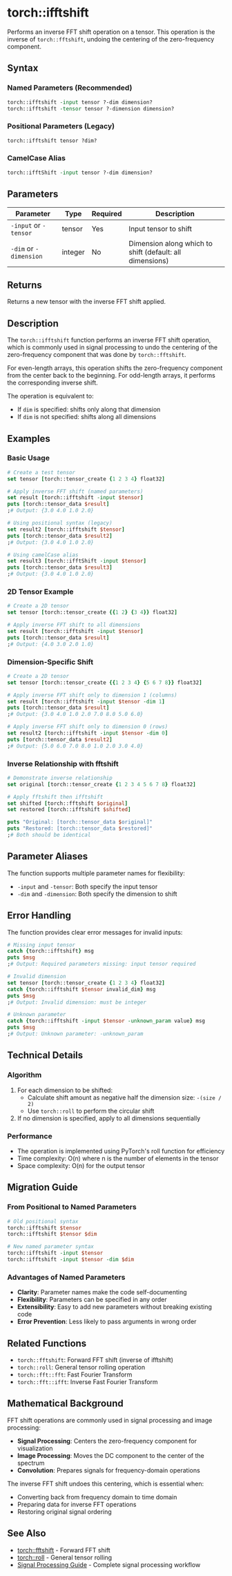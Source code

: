 # torch::ifftshift

Performs an inverse FFT shift operation on a tensor. This operation is the inverse of `torch::fftshift`, undoing the centering of the zero-frequency component.

## Syntax

### Named Parameters (Recommended)
```tcl
torch::ifftshift -input tensor ?-dim dimension?
torch::ifftshift -tensor tensor ?-dimension dimension?
```

### Positional Parameters (Legacy)
```tcl
torch::ifftshift tensor ?dim?
```

### CamelCase Alias
```tcl
torch::ifftShift -input tensor ?-dim dimension?
```

## Parameters

| Parameter | Type | Required | Description |
|-----------|------|----------|-------------|
| `-input` or `-tensor` | tensor | Yes | Input tensor to shift |
| `-dim` or `-dimension` | integer | No | Dimension along which to shift (default: all dimensions) |

## Returns

Returns a new tensor with the inverse FFT shift applied.

## Description

The `torch::ifftshift` function performs an inverse FFT shift operation, which is commonly used in signal processing to undo the centering of the zero-frequency component that was done by `torch::fftshift`.

For even-length arrays, this operation shifts the zero-frequency component from the center back to the beginning. For odd-length arrays, it performs the corresponding inverse shift.

The operation is equivalent to:
- If `dim` is specified: shifts only along that dimension
- If `dim` is not specified: shifts along all dimensions

## Examples

### Basic Usage

```tcl
# Create a test tensor
set tensor [torch::tensor_create {1 2 3 4} float32]

# Apply inverse FFT shift (named parameters)
set result [torch::ifftshift -input $tensor]
puts [torch::tensor_data $result]
;# Output: {3.0 4.0 1.0 2.0}

# Using positional syntax (legacy)
set result2 [torch::ifftshift $tensor]
puts [torch::tensor_data $result2]
;# Output: {3.0 4.0 1.0 2.0}

# Using camelCase alias
set result3 [torch::ifftShift -input $tensor]
puts [torch::tensor_data $result3]
;# Output: {3.0 4.0 1.0 2.0}
```

### 2D Tensor Example

```tcl
# Create a 2D tensor
set tensor [torch::tensor_create {{1 2} {3 4}} float32]

# Apply inverse FFT shift to all dimensions
set result [torch::ifftshift -input $tensor]
puts [torch::tensor_data $result]
;# Output: {4.0 3.0 2.0 1.0}
```

### Dimension-Specific Shift

```tcl
# Create a 2D tensor
set tensor [torch::tensor_create {{1 2 3 4} {5 6 7 8}} float32]

# Apply inverse FFT shift only to dimension 1 (columns)
set result [torch::ifftshift -input $tensor -dim 1]
puts [torch::tensor_data $result]
;# Output: {3.0 4.0 1.0 2.0 7.0 8.0 5.0 6.0}

# Apply inverse FFT shift only to dimension 0 (rows)
set result2 [torch::ifftshift -input $tensor -dim 0]
puts [torch::tensor_data $result2]
;# Output: {5.0 6.0 7.0 8.0 1.0 2.0 3.0 4.0}
```

### Inverse Relationship with fftshift

```tcl
# Demonstrate inverse relationship
set original [torch::tensor_create {1 2 3 4 5 6 7 8} float32]

# Apply fftshift then ifftshift
set shifted [torch::fftshift $original]
set restored [torch::ifftshift $shifted]

puts "Original: [torch::tensor_data $original]"
puts "Restored: [torch::tensor_data $restored]"
;# Both should be identical
```

## Parameter Aliases

The function supports multiple parameter names for flexibility:

- `-input` and `-tensor`: Both specify the input tensor
- `-dim` and `-dimension`: Both specify the dimension to shift

## Error Handling

The function provides clear error messages for invalid inputs:

```tcl
# Missing input tensor
catch {torch::ifftshift} msg
puts $msg
;# Output: Required parameters missing: input tensor required

# Invalid dimension
set tensor [torch::tensor_create {1 2 3 4} float32]
catch {torch::ifftshift $tensor invalid_dim} msg
puts $msg
;# Output: Invalid dimension: must be integer

# Unknown parameter
catch {torch::ifftshift -input $tensor -unknown_param value} msg
puts $msg
;# Output: Unknown parameter: -unknown_param
```

## Technical Details

### Algorithm
1. For each dimension to be shifted:
   - Calculate shift amount as negative half the dimension size: `-(size / 2)`
   - Use `torch::roll` to perform the circular shift
2. If no dimension is specified, apply to all dimensions sequentially

### Performance
- The operation is implemented using PyTorch's roll function for efficiency
- Time complexity: O(n) where n is the number of elements in the tensor
- Space complexity: O(n) for the output tensor

## Migration Guide

### From Positional to Named Parameters

```tcl
# Old positional syntax
torch::ifftshift $tensor
torch::ifftshift $tensor $dim

# New named parameter syntax
torch::ifftshift -input $tensor
torch::ifftshift -input $tensor -dim $dim
```

### Advantages of Named Parameters
- **Clarity**: Parameter names make the code self-documenting
- **Flexibility**: Parameters can be specified in any order
- **Extensibility**: Easy to add new parameters without breaking existing code
- **Error Prevention**: Less likely to pass arguments in wrong order

## Related Functions

- `torch::fftshift`: Forward FFT shift (inverse of ifftshift)
- `torch::roll`: General tensor rolling operation
- `torch::fft::fft`: Fast Fourier Transform
- `torch::fft::ifft`: Inverse Fast Fourier Transform

## Mathematical Background

FFT shift operations are commonly used in signal processing and image processing:

- **Signal Processing**: Centers the zero-frequency component for visualization
- **Image Processing**: Moves the DC component to the center of the spectrum
- **Convolution**: Prepares signals for frequency-domain operations

The inverse FFT shift undoes this centering, which is essential when:
- Converting back from frequency domain to time domain
- Preparing data for inverse FFT operations
- Restoring original signal ordering

## See Also

- [torch::fftshift](fftshift.md) - Forward FFT shift
- [torch::roll](roll.md) - General tensor rolling
- [Signal Processing Guide](../guides/signal_processing.md) - Complete signal processing workflow 